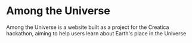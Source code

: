 # Among the Universe
Among the Universe is a website built as a project for the Creatica hackathon, aiming to help users learn about Earth's place in the Universe

